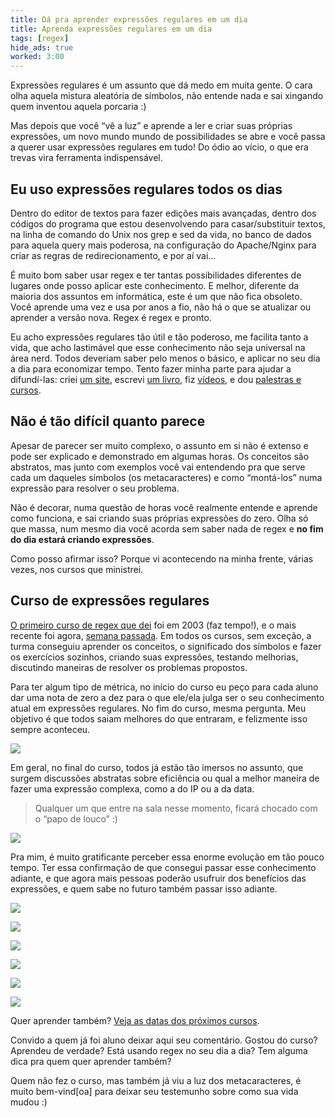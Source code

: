 ```yaml
---
title: Dá pra aprender expressões regulares em um dia
title: Aprenda expressões regulares em um dia
tags: [regex]
hide_ads: true
worked: 3:00
---
```


Expressões regulares é um assunto que dá medo em muita gente. O cara olha aquela mistura aleatória de símbolos, não entende nada e sai xingando quem inventou aquela porcaria :)

Mas depois que você “vê a luz” e aprende a ler e criar suas próprias expressões, um novo mundo mundo de possibilidades se abre e você passa a querer usar expressões regulares em tudo! Do ódio ao vício, o que era trevas vira ferramenta indispensável.


## Eu uso expressões regulares todos os dias

Dentro do editor de textos para fazer edições mais avançadas, dentro dos códigos do programa que estou desenvolvendo para casar/substituir textos, na linha de comando do Unix nos grep e sed da vida, no banco de dados para aquela query mais poderosa, na configuração do Apache/Nginx para criar as regras de redirecionamento, e por aí vai...

É muito bom saber usar regex e ter tantas possibilidades diferentes de lugares onde posso aplicar este conhecimento. E melhor, diferente da maioria dos assuntos em informática, este é um que não fica obsoleto. Você aprende uma vez e usa por anos a fio, não há o que se atualizar ou aprender a versão nova. Regex é regex e pronto.

Eu acho expressões regulares tão útil e tão poderoso, me facilita tanto a vida, que acho lastimável que esse conhecimento não seja universal na área nerd. Todos deveriam saber pelo menos o básico, e aplicar no seu dia a dia para economizar tempo. Tento fazer minha parte para ajudar a difundí-las: criei [um site](http://aurelio.net/regex/), escrevi [um livro](http://www.piazinho.com.br), fiz [vídeos](https://www.youtube.com/user/aureliojargas), e dou [palestras e cursos](http://aurelio.net/curso/).


## Não é tão difícil quanto parece

Apesar de parecer ser muito complexo, o assunto em si não é extenso e pode ser explicado e demonstrado em algumas horas. Os conceitos são abstratos, mas junto com exemplos você vai entendendo pra que serve cada um daqueles símbolos (os metacaracteres) e como “montá-los” numa expressão para resolver o seu problema.

Não é decorar, numa questão de horas você realmente entende e aprende como funciona, e sai criando suas próprias expressões do zero. Olha só que massa, num mesmo dia você acorda sem saber nada de regex e **no fim do dia estará criando expressões**.

Como posso afirmar isso? Porque vi acontecendo na minha frente, várias vezes, nos cursos que ministrei.


## Curso de expressões regulares

[O primeiro curso de regex que dei](http://aurelio.net/curso/sdsl/ii/#toc6) foi em 2003 (faz tempo!), e o mais recente foi agora, [semana passada](http://aurelio.net/curso/novatec/ii/). Em todos os cursos, sem exceção, a turma conseguiu aprender os conceitos, o significado dos símbolos e fazer os exercícios sozinhos, criando suas expressões, testando melhorias, discutindo maneiras de resolver os problemas propostos.

Para ter algum tipo de métrica, no início do curso eu peço para cada aluno dar uma nota de zero a dez para o que ele/ela julga ser o seu conhecimento atual em expressões regulares. No fim do curso, mesma pergunta. Meu objetivo é que todos saiam melhores do que entraram, e felizmente isso sempre aconteceu.

![](http://aurelio.net/curso/novatec/ii/notas.jpg)

Em geral, no final do curso, todos já estão tão imersos no assunto, que surgem discussões abstratas sobre eficiência ou qual a melhor maneira de fazer uma expressão complexa, como a do IP ou a da data.

> Qualquer um que entre na sala nesse momento, ficará chocado com o “papo de louco” :)

![](http://aurelio.net/curso/sdsl/iii/quadro.jpg)

Pra mim, é muito gratificante perceber essa enorme evolução em tão pouco tempo. Ter essa confirmação de que consegui passar esse conhecimento adiante, e que agora mais pessoas poderão usufruir dos benefícios das expressões, e quem sabe no futuro também passar isso adiante.

[![](http://aurelio.net/curso/sdsl/ii/img/turma-er.jpg)](http://aurelio.net/curso/sdsl/ii/)

[![](http://aurelio.net/curso/sucesu/sucesu-seder-turma.jpg)](http://aurelio.net/curso/sucesu/)

[![](http://aurelio.net/curso/scsl/turma-er1.jpg)](http://aurelio.net/curso/scsl/)

[![](http://aurelio.net/curso/sdsl/iii/turma-quadro.jpg)](http://aurelio.net/curso/sdsl/iii/)

[![](http://aurelio.net/curso/novatec/i/turma-regex.jpg)](http://aurelio.net/curso/novatec/i/)

[![](http://aurelio.net/curso/novatec/ii/turma-800.jpg)](http://aurelio.net/curso/novatec/ii/)

Quer aprender também? [Veja as datas dos próximos cursos](http://aurelio.net/curso/).

Convido a quem já foi aluno deixar aqui seu comentário. Gostou do curso? Aprendeu de verdade? Está usando regex no seu dia a dia? Tem alguma dica pra quem quer aprender também?

Quem não fez o curso, mas também já viu a luz dos metacaracteres, é muito bem-vind[oa] para deixar seu testemunho sobre como sua vida mudou :)
